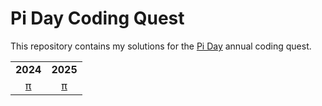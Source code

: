 # Pi Day Coding Quest

This repository contains my solutions for the [Pi Day](https://ivanr3d.com/projects/pi/) annual coding quest.

||  |
|:------:|:-----------:|
| **2024** | **2025** |
| [π](https://github.com/baptistecottier/other_puzzles/blob/main/pi%20day/events/year_2024/year_2024.py) | [π](https://github.com/baptistecottier/other_puzzles/blob/main/pi%20day/events/year_2025/year_2025.py)  |



